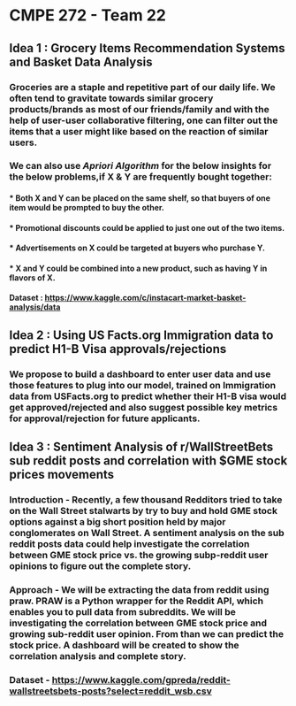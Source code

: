 # CMPE 272 - Team 22

## Idea 1 : Grocery Items Recommendation Systems and Basket Data Analysis

### Groceries are a staple and repetitive part of our daily life. We often tend to gravitate towards similar grocery products/brands as most of our friends/family and with the help of  user-user collaborative filtering, one can filter out the items that a user might like based on the reaction of similar users. 
### We can also use *Apriori Algorithm* for the below insights for the below problems,if X & Y are frequently bought together:

#### * Both X and Y can be placed on the same shelf, so that buyers of one item would be prompted to buy the other.

#### * Promotional discounts could be applied to just one out of the two items.

#### * Advertisements on X could be targeted at buyers who purchase Y.

#### * X and Y could be combined into a new product, such as having Y in flavors of X.


#### Dataset : https://www.kaggle.com/c/instacart-market-basket-analysis/data


## Idea 2 : Using US Facts.org Immigration data to predict H1-B Visa approvals/rejections 

### We propose to build a dashboard to enter user data and use those features to plug into our model, trained on Immigration data from USFacts.org to predict whether their H1-B visa would get approved/rejected and also suggest possible key metrics for approval/rejection for future applicants.


## Idea 3 : Sentiment Analysis of r/WallStreetBets sub reddit posts and correlation with $GME stock prices movements

### Introduction - Recently, a few thousand Redditors tried to take on the Wall Street stalwarts by try to buy and hold GME stock options against a big short position held by major conglomerates on Wall Street. A sentiment analysis on the sub reddit posts data could help investigate the correlation between GME stock price vs. the growing subp-reddit user opinions to figure out the complete story.
### Approach - We will be extracting the data from reddit using praw. PRAW is a Python wrapper for the Reddit API, which enables you to pull data from subreddits. We will be investigating the correlation between GME stock price and growing sub-reddit user opinion. From than we can predict the stock price. A dashboard will be created to show the correlation analysis and complete story.
### Dataset - https://www.kaggle.com/gpreda/reddit-wallstreetsbets-posts?select=reddit_wsb.csv


